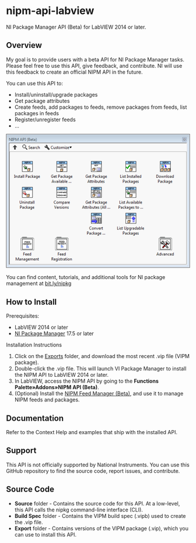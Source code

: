 # nipm-api-labview
NI Package Manager API (Beta) for LabVIEW 2014 or later.

## Overview
My goal is to provide users with a beta API for NI Package Manager tasks.  Please feel free to use this API, give feedback, and contribute.  NI will use this feedback to create an official NIPM API in the future.

You can use this API to:
* Install/uninstall/upgrade packages
* Get package attributes
* Create feeds, add packages to feeds, remove packages from feeds, list packages in feeds
* Register/unregister feeds
* ...

![alt text](images/nipm-beta-api-screenshot.png)

You can find content, tutorials, and additional tools for NI package management at [bit.ly/nipkg](http://bit.ly/nipkg)

## How to Install
Prerequisites:
* LabVIEW 2014 or later
* [NI Package Manager](http://www.ni.com/downloads/ni-package-manager) 17.5 or later

Installation Instructions
1. Click on the [Exports](https://github.com/allenh-ni/nipm-api-labview/tree/master/Exports) folder, and download the most recent .vip file (VIPM package).
2. Double-click the .vip file.  This will launch VI Package Manager to install the NIPM API to LabVIEW 2014 or later.
3. In LabVIEW, access the NIPM API by going to the **Functions Palette»Addons»NIPM API (Beta)**.
4. (Optional) Install the [NIPM Feed Manager (Beta)](https://github.com/allenh-ni/nipm-feed-manager-gui-labview), and use it to manage NIPM feeds and packages. 

## Documentation
Refer to the Context Help and examples that ship with the installed API.

## Support
This API is not officially supported by National Instruments. You can use this GitHub repository to find the source code, report issues, and contribute.

## Source Code
* **Source** folder - Contains the source code for this API.  At a low-level, this API calls the nipkg command-line interface (CLI).
* **Build Spec** folder - Contains the VIPM build spec (.vipb) used to create the .vip file.
* **Export** folder - Contains versions of the VIPM package (.vip), which you can use to install this API.
